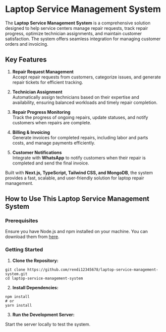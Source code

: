 # Laptop Service Management System

The **Laptop Service Management System** is a comprehensive solution designed to help service centers manage repair requests, track repair progress, optimize technician assignments, and maintain customer satisfaction. The system offers seamless integration for managing customer orders and invoicing.

## Key Features

1. **Repair Request Management**  
   Accept repair requests from customers, categorize issues, and generate repair tickets for efficient tracking.

2. **Technician Assignment**  
   Automatically assign technicians based on their expertise and availability, ensuring balanced workloads and timely repair completion.

3. **Repair Progress Monitoring**  
   Track the progress of ongoing repairs, update statuses, and notify customers when repairs are complete.

4. **Billing & Invoicing**  
   Generate invoices for completed repairs, including labor and parts costs, and manage payments efficiently.

5. **Customer Notifications**  
   Integrate with **WhatsApp** to notify customers when their repair is completed and send the final invoice.

Built with **Next.js, TypeScript, Tailwind CSS, and MongoDB**, the system provides a fast, scalable, and user-friendly solution for laptop repair management.

## How to Use This Laptop Service Management System

### Prerequisites
Ensure you have Node.js and npm installed on your machine. You can download them from [here](https://nodejs.org/).

### Getting Started

1. **Clone the Repository:**

``` 
git clone https://github.com/rendi12345678/laptop-service-management-system.git
cd laptop-service-management-system
```

2. **Install Dependencies:**

```
npm install
# or
yarn install
```

3. **Run the Development Server:**

Start the server locally to test the system.
